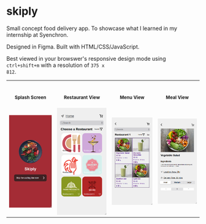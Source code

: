 # skiply
Small concept food delivery app. To showcase what I learned in my internship at Syenchron.

Designed in Figma. Built with HTML/CSS/JavaScript.

Best viewed in your browswer's responsive design mode using <code>ctrl+shift+m</code> with a resolution of <code>375 x 812</code>.

<table>
<tr>
<th align="center">
<img width="375" height="1">
<p> 
<small>
Splash Screen
</small>
</p>
</th>
<th align="center">
<img width="375" height="1">
<p> 
<small>
Restaurant View
</small>
</p>
</th>
<th align="center">
<img width="375" height="1">
<p> 
<small>
Menu View
</small>
</p>
</th>
<th align="center">
<img width="375" height="1">
<p> 
<small>
Meal View
</small>
</p>
</th>
</tr>
<tr>
<td>
<img src="preview/splash.png"></img>
</td>
<td>
<img src="preview/restaurant.png"></img>
</td>
<td>
<img src="preview/food.png"></img>
</td>
<td>
<img src="preview/meal.png"></img>
</td>
</tr>
</table>

